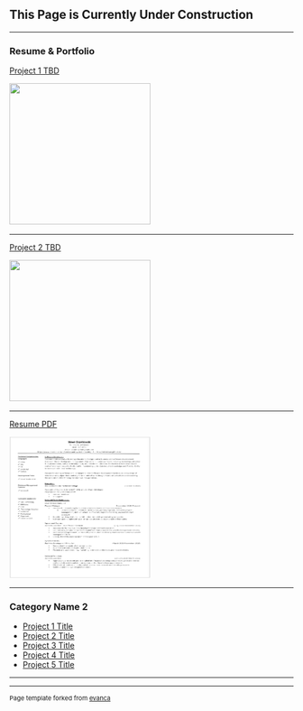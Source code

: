 ## **This Page is Currently Under Construction**

---

### Resume & Portfolio 

[Project 1 TBD](/sample_page)

<img width="250" height="250" src="images/dummy_thumbnail.jpg?raw=true"/>

---

[Project 2 TBD](http://example.com/)

<img width="250" height="250" src="images/dummy_thumbnail.jpg?raw=true"/>

---
[Resume PDF](/pdf/Resume.pdf)

<img width="250" height="250" src="images\resume thumbnail.png"/> 

---

### Category Name 2

- [Project 1 Title](http://example.com/)
- [Project 2 Title](http://example.com/)
- [Project 3 Title](http://example.com/)
- [Project 4 Title](http://example.com/)
- [Project 5 Title](http://example.com/)

---




---
<p style="font-size:11px">Page template forked from <a href="https://github.com/evanca/quick-portfolio">evanca</a></p>
<!-- Remove above link if you don't want to attibute -->
